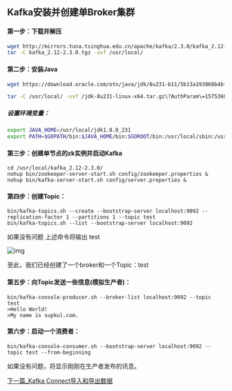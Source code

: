 ## Kafka安装并创建单Broker集群

#### 第一步：下载并解压

```bash
wget http://mirrors.tuna.tsinghua.edu.cn/apache/kafka/2.3.0/kafka_2.12-2.3.0.tgz
tar -C kafka_2.12-2.3.0.tgz -xvf /usr/local/
```

#### 第二步：安装Java

```bash
wget https://download.oracle.com/otn/java/jdk/8u231-b11/5b13a193868b4bf28bcb45c792fce896/jdk-8u231-linux-x64.tar.gz

tar -C /usr/local/ -xvf /jdk-8u231-linux-x64.tar.gz\?AuthParam\=1575360766_069f914000c983c58a99bdafda123b34
```

##### 设置环境变量：

```bash
export JAVA_HOME=/usr/local/jdk1.8.0_231
export PATH=$GOPATH/bin:$JAVA_HOME/bin:$GOROOT/bin:/usr/local/sbin:/usr/local/bin:/sbin:/bin:/usr/sbin:/usr/bin:
```

#### 第三步：创建单节点的zk实例并启动Kafka

```
cd /usr/local/kafka_2.12-2.3.0/
nohup bin/zookeeper-server-start.sh config/zookeeper.properties &
nohup bin/kafka-server-start.sh config/server.properties &
```

#### 第四步：创建Topic：

```
bin/kafka-topics.sh --create --bootstrap-server localhost:9092 --replication-factor 1 --partitions 1 --topic test
bin/kafka-topics.sh --list --bootstrap-server localhost:9092
```

如果没有问题 上述命令将输出 test

 ![img](https://images2018.cnblogs.com/blog/1228818/201805/1228818-20180507190731172-1317551019.png) 

至此，我们已经创建了一个broker和一个Topic：test

#### 第五步：向Topic发送一些信息(模拟生产者)：

```
bin/kafka-console-producer.sh --broker-list localhost:9092 --topic test
>Hello World!
>My name is supkul.com.
```

#### 第六步：启动一个消费者：

```
bin/kafka-console-consumer.sh --bootstrap-server localhost:9092 --topic test --from-beginning
```

如果没有问题，将显示刚刚在生产者发布的讯息。

[下一篇_Kafka Connect导入和导出数据](http://114.55.146.117/post.html?id=14)

